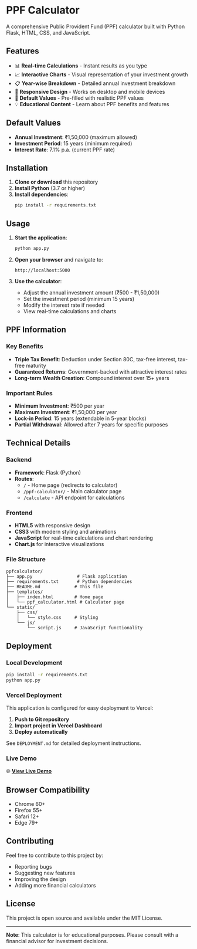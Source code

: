 # PPF Calculator

A comprehensive Public Provident Fund (PPF) calculator built with Python Flask, HTML, CSS, and JavaScript.

## Features

- 📊 **Real-time Calculations** - Instant results as you type
- 📈 **Interactive Charts** - Visual representation of your investment growth
- 📋 **Year-wise Breakdown** - Detailed annual investment breakdown
- 📱 **Responsive Design** - Works on desktop and mobile devices
- 🎯 **Default Values** - Pre-filled with realistic PPF values
- 💡 **Educational Content** - Learn about PPF benefits and features

## Default Values

- **Annual Investment**: ₹1,50,000 (maximum allowed)
- **Investment Period**: 15 years (minimum required)
- **Interest Rate**: 7.1% p.a. (current PPF rate)

## Installation

1. **Clone or download** this repository
2. **Install Python** (3.7 or higher)
3. **Install dependencies**:
   ```bash
   pip install -r requirements.txt
   ```

## Usage

1. **Start the application**:
   ```bash
   python app.py
   ```

2. **Open your browser** and navigate to:
   ```
   http://localhost:5000
   ```

3. **Use the calculator**:
   - Adjust the annual investment amount (₹500 - ₹1,50,000)
   - Set the investment period (minimum 15 years)
   - Modify the interest rate if needed
   - View real-time calculations and charts

## PPF Information

### Key Benefits
- **Triple Tax Benefit**: Deduction under Section 80C, tax-free interest, tax-free maturity
- **Guaranteed Returns**: Government-backed with attractive interest rates
- **Long-term Wealth Creation**: Compound interest over 15+ years

### Important Rules
- **Minimum Investment**: ₹500 per year
- **Maximum Investment**: ₹1,50,000 per year
- **Lock-in Period**: 15 years (extendable in 5-year blocks)
- **Partial Withdrawal**: Allowed after 7 years for specific purposes

## Technical Details

### Backend
- **Framework**: Flask (Python)
- **Routes**: 
  - `/` - Home page (redirects to calculator)
  - `/ppf-calculator/` - Main calculator page
  - `/calculate` - API endpoint for calculations

### Frontend
- **HTML5** with responsive design
- **CSS3** with modern styling and animations
- **JavaScript** for real-time calculations and chart rendering
- **Chart.js** for interactive visualizations

### File Structure
```
ppfcalculator/
├── app.py                 # Flask application
├── requirements.txt       # Python dependencies
├── README.md             # This file
├── templates/
│   ├── index.html        # Home page
│   └── ppf_calculator.html # Calculator page
└── static/
    ├── css/
    │   └── style.css     # Styling
    └── js/
        └── script.js     # JavaScript functionality
```

## Deployment

### Local Development
```bash
pip install -r requirements.txt
python app.py
```

### Vercel Deployment
This application is configured for easy deployment to Vercel:

1. **Push to Git repository**
2. **Import project in Vercel Dashboard**
3. **Deploy automatically**

See `DEPLOYMENT.md` for detailed deployment instructions.

### Live Demo
🌐 **[View Live Demo](https://your-project-name.vercel.app)**

## Browser Compatibility

- Chrome 60+
- Firefox 55+
- Safari 12+
- Edge 79+

## Contributing

Feel free to contribute to this project by:
- Reporting bugs
- Suggesting new features
- Improving the design
- Adding more financial calculators

## License

This project is open source and available under the MIT License.

---

**Note**: This calculator is for educational purposes. Please consult with a financial advisor for investment decisions. 